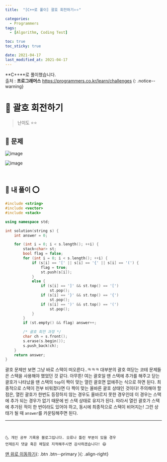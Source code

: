 ```yaml
---
title:  "[C++로 풀이] 괄호 회전하기⭐⭐" 

categories:
  - Programmers
tags:
  - [Algorithm, Coding Test]

toc: true
toc_sticky: true

date: 2021-04-17
last_modified_at: 2021-04-17
---
```

**C++**로 풀이했습니다.  
출처 : **프로그래머스** <https://programmers.co.kr/learn/challenges>
{: .notice--warning}

# 📌 괄호 회전하기

> 난이도 ⭐⭐

## 🚀 문제

![image](https://user-images.githubusercontent.com/42318591/115109092-cbf6b100-9fae-11eb-9301-8feb5fa10ce2.png)

![image](https://user-images.githubusercontent.com/42318591/115109097-d31dbf00-9fae-11eb-99f1-42df8f9a403d.png)

<br>

## 🚀 내 풀이 ⭕

```cpp
#include <string>
#include <vector>
#include <stack>

using namespace std;

int solution(string s) {
    int answer = 0;

    for (int i = 0; i < s.length(); ++i) {
        stack<char> st;
        bool flag = false;
        for (int i = 0; i < s.length(); ++i) {
            if (s[i] == '[' || s[i] == '{' || s[i] == '(') {
                flag = true;
                st.push(s[i]);
            }
            else {
                if (s[i] == ']' && st.top() == '[')
                    st.pop();
                if (s[i] == '}' && st.top() == '{')
                    st.pop();
                if (s[i] == ')' && st.top() == '(')
                    st.pop();
            }
        }
        if (st.empty() && flag) answer++;

        /* 괄호 회전 과정 */
        char ch = s.front();
        s.erase(s.begin());
        s.push_back(ch);
    }
    return answer;
}
```

괄호 문제만 보면 그냥 바로 스택이 떠오른다..ㅋㅋㅋ 대부분의 괄호 여닫는 코테 문제들은 스택을 사용해야 했었던 것 같다. 아무튼! 여는 괄호일 땐 스택에 추가를 해주고 닫는 괄호가 나타났을 땐 스택의 `top`이 짝이 맞는 열린 괄호면 없애주는 식으로 하면 된다. 최종적으로 스택이 전부 비워졌다면 다 짝이 맞는 올바른 괄호 상태인 것이다! 주의해야 할 점은, 열린 괄호가 한번도 등장하지 않는 경우도 올바르지 못한 경우인데 이 경우는 스택에 추가 되는 경우가 없기 때문에 빈 스택 상태로 유지가 된다. 따라서 열린 괄호가 스택에 추가된 적이 한 번이라도 있어야 하고, 동시에 최종적으로 스택이 비어지는! 그런 상태가 될 때 `answer`를 카운팅해주면 된다.

***
<br>

    🌜 개인 공부 기록용 블로그입니다. 오류나 틀린 부분이 있을 경우 
    언제든지 댓글 혹은 메일로 지적해주시면 감사하겠습니다! 😄

[맨 위로 이동하기](#){: .btn .btn--primary }{: .align-right}